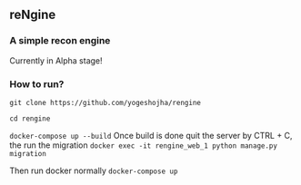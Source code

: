 ## reNgine

### A simple recon engine

Currently in Alpha stage!

### How to run?

`git clone https://github.com/yogeshojha/rengine`

`cd rengine`

`docker-compose up --build`
Once build is done quit the server by CTRL + C, the run the migration
`docker exec -it rengine_web_1 python manage.py migration`

Then run docker normally
`docker-compose up`
